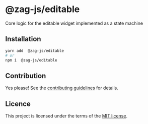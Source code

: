 # @zag-js/editable

Core logic for the editable widget implemented as a state machine

## Installation

```sh
yarn add  @zag-js/editable
# or
npm i  @zag-js/editable
```

## Contribution

Yes please! See the [contributing guidelines](https://github.com/chakra-ui/zag/blob/main/CONTRIBUTING.md) for details.

## Licence

This project is licensed under the terms of the [MIT license](https://github.com/chakra-ui/zag/blob/main/LICENSE).
